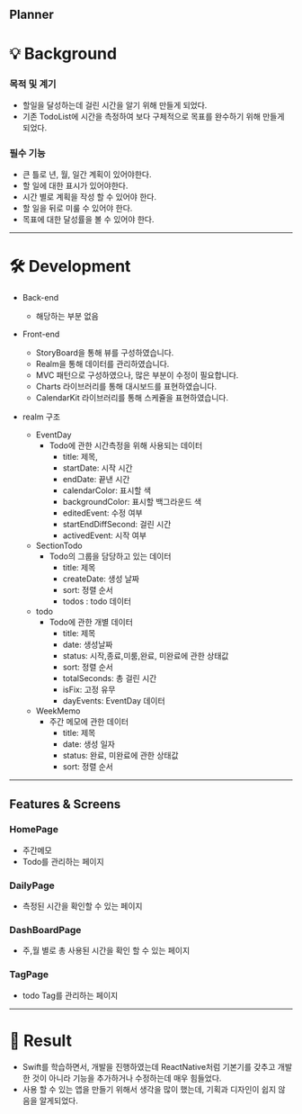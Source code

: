 ## Planner

# **💡 Background**

### 목적 및 계기

- 할일을 달성하는데 걸린 시간을 알기 위해 만들게 되었다.
- 기존 TodoList에 시간을 측정하여 보다 구체적으로 목표를 완수하기 위해 만들게 되었다.

### 필수 기능

- 큰 틀로 년, 월, 일간 계획이 있어야한다.
- 할 일에 대한 표시가 있어야한다.
- 시간 별로 계획을 작성 할 수 있어야 한다.
- 할 일을 뒤로 미룰 수 있어야 한다.
- 목표에 대한 달성률을 볼 수 있어야 한다.

---

# **🛠 Development**

- Back-end
    - 해당하는 부분 없음
- Front-end
    - StoryBoard을 통해 뷰를 구성하였습니다.
    - Realm을 통해 데이터를 관리하였습니다.
    - MVC 패턴으로 구성하였으나, 많은 부분이 수정이 필요합니다.
    - Charts 라이브러리를 통해 대시보드를 표현하였습니다.
    - CalendarKit 라이브러리를 통해 스케쥴을 표현하였습니다.

- realm 구조
    - EventDay
        - Todo에 관한 시간측정을 위해 사용되는 데이터
            - title: 제목,
            - startDate: 시작 시간
            - endDate: 끝낸 시간
            - calendarColor: 표시할 색
            - backgroundColor: 표시할 백그라운드 색
            - editedEvent: 수정 여부
            - startEndDiffSecond: 걸린 시간
            - activedEvent: 시작 여부
    - SectionTodo
        - Todo의 그룹을 담당하고 있는 데이터
            - title: 제목
            - createDate: 생성 날짜
            - sort: 정렬 순서
            - todos : todo 데이터
    - todo
        - Todo에 관한 개별 데이터
            - title: 제목
            - date: 생성날짜
            - status: 시작,종료,미룸,완료, 미완료에 관한 상태값
            - sort: 정렬 순서
            - totalSeconds: 총 걸린 시간
            - isFix: 고정 유무
            - dayEvents: EventDay 데이터
    - WeekMemo
        - 주간 메모에 관한 데이터
            - title: 제목
            - date: 생성 일자
            - status: 완료, 미완료에 관한 상태값
            - sort: 정렬 순서

---

## **Features & Screens**

### HomePage

- 주간메모
- Todo를 관리하는 페이지

### DailyPage

- 측정된 시간을 확인할 수 있는 페이지

### DashBoardPage

- 주,월 별로 총 사용된 시간을 확인 할 수 있는 페이지

### TagPage

- todo Tag를 관리하는 페이지

---

# **🛫 Result**

- Swift를 학습하면서, 개발을 진행하였는데 ReactNative처럼 기본기를 갖추고 개발한 것이 아니라 기능을 추가하거나 수정하는데 매우 힘들었다.
- 사용 할 수 있는 앱을 만들기 위해서 생각을 많이 했는데, 기획과 디자인이 쉽지 않음을 알게되었다.
